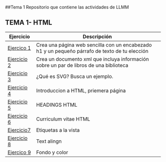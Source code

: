 ##Tema 1
Repositorio que contiene las actividades de LLMM
## TEMA 1- HTML
Ejercicio | Descripción
----------|--------------
[Ejercico 1](/Tema_1/pagina.HTML)| Crea una página web sencilla con un encabezado h1 y un pequeño párrafo de texto de tu elección
[Ejercicio 2](/Tema_1/biblioteca.XML) | Crea un documento xml que incluya información sobre un par de libros de una biblioteca
[Ejercicio 3](/Tema_1/SVG.html) | ¿Qué es SVG? Busca un ejemplo.
[Ejercicio 4](Tema_1/Introduccion_HTML.html) | Introduccion a HTML, priemera página
[Ejercicio 5](Tema_1/HEADING.html) | HEADINGS HTML
[Ejercicio 6](Tema_1/CV.html) | Curriculum vitae HTML
[Ejercicio7](Tema_1/Ejercicio_4.html) | Etiquetas a la vista
[Ejercicio 8](Tema_1/DBZSZ.html) | Text alingn
[Ejercico 9](Tema_1/DBZSZ.html) | Fondo y color


